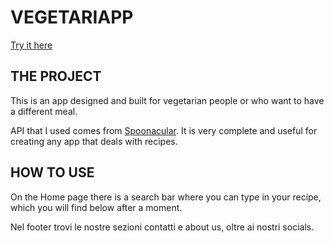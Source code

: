 # VEGETARIAPP

[Try it here](https://vegetariapp.netlify.app/)

## THE PROJECT

This is an app designed and built for vegetarian people or who want to have a different meal.

API that I used comes from [Spoonacular](https://spoonacular.com/food-api/docs). It is very complete and useful for creating any app that deals with recipes.

## HOW TO USE

On the Home page there is a search bar where you can type in your recipe, which you will find below after a moment.

Nel footer trovi le nostre sezioni contatti e about us, oltre ai nostri socials.
